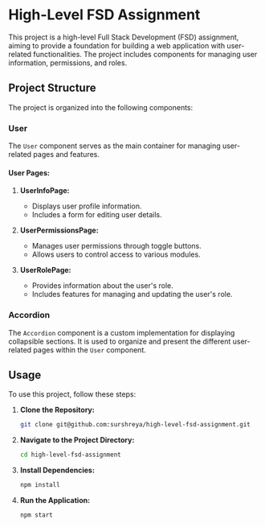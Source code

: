 # High-Level FSD Assignment

This project is a high-level Full Stack Development (FSD) assignment, aiming to provide a foundation for building a web application with user-related functionalities. The project includes components for managing user information, permissions, and roles.

## Project Structure

The project is organized into the following components:

### User

The `User` component serves as the main container for managing user-related pages and features.

#### User Pages:

1. **UserInfoPage:**

   - Displays user profile information.
   - Includes a form for editing user details.

2. **UserPermissionsPage:**

   - Manages user permissions through toggle buttons.
   - Allows users to control access to various modules.

3. **UserRolePage:**
   - Provides information about the user's role.
   - Includes features for managing and updating the user's role.

### Accordion

The `Accordion` component is a custom implementation for displaying collapsible sections. It is used to organize and present the different user-related pages within the `User` component.

## Usage

To use this project, follow these steps:

1. **Clone the Repository:**

   ```bash
   git clone git@github.com:surshreya/high-level-fsd-assignment.git
   ```

2. **Navigate to the Project Directory:**

   ```bash
   cd high-level-fsd-assignment
   ```

3. **Install Dependencies:**

   ```bash
   npm install
   ```

4. **Run the Application:**

   ```bash
   npm start
   ```
